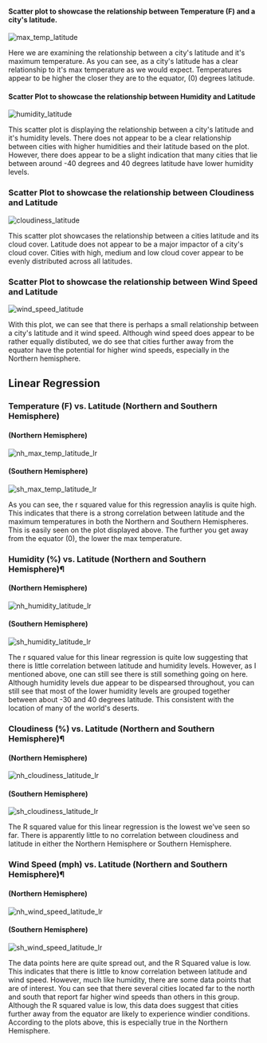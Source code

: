 #### Scatter plot to showcase the relationship between Temperature (F) and a city's latitude.

![max_temp_latitude](Images/max_temp_latitude.png)

Here we are examining the relationship between a city's latitude and it's maximum temperature. As you can see, as a city's latitude has a clear relationship to it's max temperature as we would expect. Temperatures appear to be higher the closer they are to the equator, (0) degrees latitude.

#### Scatter Plot to showcase the relationship between Humidity and Latitude 

![humidity_latitude](Images/humidity_latitude.png)

This scatter plot is displaying the relationship between a city's latitude and it's humidity levels. There does not appear to be a clear relationship between cities with higher humidities and their latitude based on the plot. However, there does appear to be a slight indication that many cities that lie between around -40 degrees and 40 degrees latitude have lower humidity levels.

### Scatter Plot to showcase the relationship between Cloudiness and Latitude 

![cloudiness_latitude](Images/cloudiness_latitude.png)

This scatter plot showcases the relationship between a cities latitude and its cloud cover. Latitude does not appear to be a major impactor of a city's cloud cover. Cities with high, medium and low cloud cover appear to be evenly distributed across all latitudes.

### Scatter Plot to showcase the relationship between Wind Speed and Latitude 

![wind_speed_latitude](Images/wind_speed_latitude.png)

With this plot, we can see that there is perhaps a small relationship between a city's latitude and it wind speed. Although wind speed does appear to be rather equally distibuted, we do see that cities further away from the equator have the potential for higher wind speeds, especially in the Northern hemisphere.

## Linear Regression

### Temperature (F) vs. Latitude (Northern and Southern Hemisphere)

#### (Northern Hemisphere)
![nh_max_temp_latitude_lr](Images/nh_max_temp_latitude_lr.png)

#### (Southern Hemisphere)
![sh_max_temp_latitude_lr](Images/sh_max_temp_latitude_lr.png)

As you can see, the r squared value for this regression anaylis is quite high. This indicates that there is a strong correlation between latitude and the maximum temperatures in both the Northern and Southern Hemispheres. This is easily seen on the plot displayed above. The further you get away from the equator (0), the lower the max temperature.

### Humidity (%) vs. Latitude (Northern and Southern Hemisphere)¶

#### (Northern Hemisphere)
![nh_humidity_latitude_lr](Images/nh_humidity_latitude_lr.png)


#### (Southern Hemisphere)
![sh_humidity_latitude_lr](Images/sh_humidity_latitude_lr.png)

The r squared value for this linear regression is quite low suggesting that there is little correlation between latitude and humidity levels. However, as I mentioned above, one can still see there is still something going on here. Although humidity levels due appear to be dispearsed throughout, you can still see that most of the lower humidity levels are grouped together between about -30 and 40 degrees latitude. This consistent with the location of many of the world's deserts.

### Cloudiness (%) vs. Latitude (Northern and Southern Hemisphere)¶

#### (Northern Hemisphere)
![nh_cloudiness_latitude_lr](Images/nh_cloudiness_latitude_lr.png)

#### (Southern Hemisphere)
![sh_cloudiness_latitude_lr](Images/sh_cloudiness_latitude_lr.png)

The R squared value for this linear regression is the lowest we've seen so far. There is apparently little to no correlation between cloudiness and latitude in either the Northern Hemisphere or Southern Hemisphere.

### Wind Speed (mph) vs. Latitude (Northern and Southern Hemisphere)¶

#### (Northern Hemisphere)
![nh_wind_speed_latitude_lr](Images/nh_wind_speed_latitude_lr.png)

#### (Southern Hemisphere)
![sh_wind_speed_latitude_lr](Images/sh_wind_speed_latitude_lr.png)

The data points here are quite spread out, and the R Squared value is low. This indicates that there is little to know correlation between latitude and wind speed. However, much like humidity, there are some data points that are of interest. You can see that there several cities located far to the north and south that report far higher wind speeds than others in this group. Although the R squared value is low, this data does suggest that cities further away from the equator are likely to experience windier conditions. According to the plots above, this is especially true in the Northern Hemisphere.